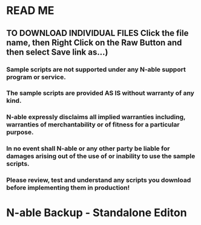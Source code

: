 # READ ME

## TO DOWNLOAD INDIVIDUAL FILES Click the file name, then Right Click on the Raw Button and then select Save link as...)

### Sample scripts are not supported under any N-able support program or service.
### The sample scripts are provided AS IS without warranty of any kind.
### N-able expressly disclaims all implied warranties including, warranties of merchantability or of fitness for a particular purpose. 
### In no event shall N-able or any other party be liable for damages arising out of the use of or inability to use the sample scripts.

### Please review, test and understand any scripts you download before implementing them in production!

# N-able Backup - Standalone Editon ###
